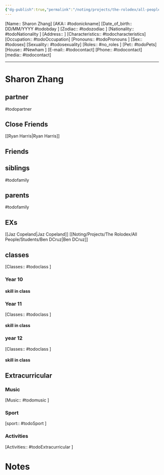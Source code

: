 ```yaml
---
{"dg-publish":true,"permalink":"/noting/projects/the-rolodex/all-people/students/sharon-zhang/","dgHomeLink":true,"dgPassFrontmatter":false}
---
```


[Name:: Sharon Zhang]
[AKA:: #todonickname]
[Date_of_birth:: DD/MM/YYYY #todobday ]
[Zodiac:: #todozodiac ]
[Nationality:: #todoNationality ]
[Address:: ]
[Characteristics::  #todocharacteristics]
[Occupation:: #todoOccupation]
[Pronouns:: #todoPronouns ]
[Sex:: #todosex]
[Sexuality:: #todosexuality]
[Roles:: #no_roles ]
[Pet:: #todoPets]
[House:: #Newham ]
[E-mail:: #todocontact]
[Phone:: #todocontact]
[media:: #todocontact]

---
# Sharon Zhang
## partner
#todopartner
## Close Friends
[[Ryan Harris|Ryan Harris]]
## Friends
## siblings
#todofamily
## parents
#todofamily
## EXs
[[Jaz Copeland|Jaz Copeland]]
[[Noting/Projects/The Rolodex/All People/Students/Ben DCruz|Ben DCruz]]
## classes
[Classes:: #todoclass ]
### Year 10
#### skill in class
### Year 11
[Classes:: #todoclass ]
#### skill in class
### year 12
[Classes:: #todoclass ]
#### skill in class
## Extracurricular
### Music
[Music:: #todomusic ]
### Sport
[sport:: #todoSport ]
### Activities
[Activities:: #todoExtracurricular ]
# Notes